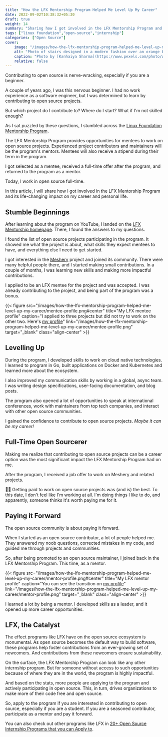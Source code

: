 ```yaml
---
title: "How the LFX Mentorship Program Helped Me Level Up My Career"
date: 2022-09-02T10:38:32+05:30
draft: true
weight: 14
summary: "Sharing how I got involved in the LFX Mentorship Program and its life-changing impact on my career and personal life."
tags: ["linux foundation","open-source","internship"]
categories: ["Open Source"]
cover:
    image: "/images/how-the-lfx-mentorship-program-helped-me-level-up-my-career/banner-stairs.jpeg"
    alt: "Photo of stairs designed in a modern fashion over an orange background"
    caption: "Photo by [Kanhaiya Sharma](https://www.pexels.com/photo/white-plastic-tool-on-orange-surface-1306256)"
    relative: false
---
```


Contributing to open source is nerve-wracking, especially if you are a beginner.

A couple of years ago, I was this nervous beginner. I had no work experience as a software engineer, but I was determined to learn by contributing to open source projects.

But which project do I contribute to? Where do I start? What if I'm not skilled enough?

As I sat puzzled by these questions, I stumbled across the [Linux Foundation Mentorship Program](https://lfx.linuxfoundation.org/tools/mentorship/).

The LFX Mentorship Program provides opportunities for mentees to work on open source projects. Experienced project contributors and maintainers will be the program's mentors. Mentees will also receive a stipend during their term in the program.

I got selected as a mentee, received a full-time offer after the program, and returned to the program as a mentor.

Today, I work in open source full-time.

In this article, I will share how I got involved in the LFX Mentorship Program and its life-changing impact on my career and personal life.

## Stumble Beginnings

After learning about the program on YouTube, I landed on the [LFX Mentorship homepage](https://mentorship.lfx.linuxfoundation.org/#projects_all). There, I found the answers to my questions.

I found the list of open source projects participating in the program. It showed me what the project is about, what skills they expect mentees to have, and everything else I need to get started.

I got interested in the [Meshery](https://mentorship.lfx.linuxfoundation.org/project/0d6fd362-04a1-4086-a6e7-ec753ed4a60b) project and joined its community. There were many helpful people there, and I started making small contributions. In a couple of months, I was learning new skills and making more impactful contributions.

I applied to be an LFX mentee for the project and was accepted. I was already contributing to the project, and being part of the program was a bonus.

{{< figure src="/images/how-the-lfx-mentorship-program-helped-me-level-up-my-career/mentee-profile.png#center" title="My LFX mentee profile" caption="I applied to three projects but did not try to work on the other two. Here's [my profile](https://mentorship.lfx.linuxfoundation.org/mentee/bc364b11-a4ab-4b18-b81e-e071bbcfb40c)" link="/images/how-the-lfx-mentorship-program-helped-me-level-up-my-career/mentee-profile.png" target="_blank" class="align-center" >}}

## Levelling Up

During the program, I developed skills to work on cloud native technologies. I learned to program in Go, built applications on Docker and Kubernetes and learned more about the ecosystem.

I also improved my communication skills by working in a global, async team. I was writing design specifications, user-facing documentation, and blog posts.

The program also opened a lot of opportunities to speak at international conferences, work with maintainers from top tech companies, and interact with other open source communities.

I gained the confidence to contribute to open source projects. _Maybe it can be my career!_

## Full-Time Open Sourcerer

Making me realize that contributing to open source projects can be a career option was the most significant impact the LFX Mentorship Program had on me.

After the program, I received a job offer to work on Meshery and related projects.

🧙‍♂️ Getting paid to work on open source projects was (and is) the best. To this date, I don't feel like I'm working at all. I'm doing things I like to do, and apparently, someone thinks it's worth paying me for it.

## Paying it Forward

The open source community is about paying it forward.

When I started as an open source contributor, a lot of people helped me. They answered my noob questions, corrected mistakes in my code, and guided me through projects and communities.

So, after being promoted to an open source maintainer, I joined back in the LFX Mentorship Program. This time, as a mentor.

{{< figure src="/images/how-the-lfx-mentorship-program-helped-me-level-up-my-career/mentor-profile.png#center" title="My LFX mentor profile" caption="You can see the transition on [my profile](https://mentorship.lfx.linuxfoundation.org/mentor/bc364b11-a4ab-4b18-b81e-e071bbcfb40c)" link="/images/how-the-lfx-mentorship-program-helped-me-level-up-my-career/mentor-profile.png" target="_blank" class="align-center" >}}

I learned a lot by being a mentor. I developed skills as a leader, and it opened up more career opportunities.

## LFX, the Catalyst

The effect programs like LFX have on the open source ecosystem is monumental. As open source becomes the default way to build software, these programs help foster contributions from an ever-growing set of newcomers. And contributions from these newcomers ensure sustainability.

On the surface, the LFX Mentorship Program can look like any other internship program. But for someone without access to such opportunities because of where they are in the world, the program is highly impactful.

And based on the stats, more people are applying to the program and actively participating in open source. This, in turn, drives organizations to make more of their code free and open source.

So, apply to the program if you are interested in contributing to open source, especially if you are a student. If you are a seasoned contributor, participate as a mentor and pay it forward.

You can also check out other programs like LFX in [20+ Open Source Internship Programs that you can Apply to](/posts/open-source-internship-programs).
